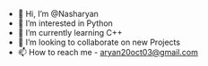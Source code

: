 - 👋 Hi, I’m @Nasharyan
- 👀 I’m interested in Python
- 🌱 I’m currently learning C++
- 💞️ I’m looking to collaborate on new Projects
- 📫 How to reach me - aryan20oct03@gmail.com

<!---
Nasharyan/Nasharyan is a ✨ special ✨ repository because its `README.md` (this file) appears on your GitHub profile.
You can click the Preview link to take a look at your changes.
--->

